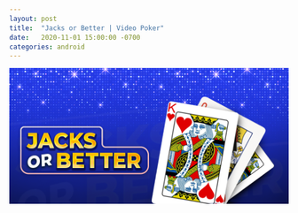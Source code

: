 ```yaml
---
layout: post
title:  "Jacks or Better | Video Poker"
date:   2020-11-01 15:00:00 -0700
categories: android
---
```

<p align="center">
  <img src="https://github.com/bill-23/blog/blob/gh-pages/jacks%20or%20better%20Feature%20Graphic.png?raw=true" alt="Jacks or Better graphic"/>
</p>


